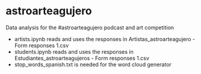 # astroarteagujero

Data analysis for the #astroarteagujero podcast and art competition

- artists.ipynb reads and uses the responses in Artistas_astroarteagujero - Form responses 1.csv
- students.ipynb reads and uses the responses in Estudiantes_astroarteagujeros - Form responses 1.csv
- stop_words_spanish.txt is needed for the word cloud generator
